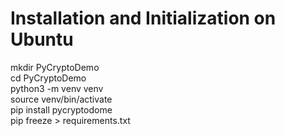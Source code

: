 # Installation and Initialization on Ubuntu
mkdir PyCryptoDemo \
cd PyCryptoDemo \
python3 -m venv venv \
source venv/bin/activate \
pip install pycryptodome \
pip freeze > requirements.txt
